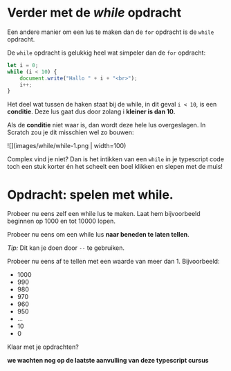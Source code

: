 # Verder met de *while* opdracht

Een andere manier om een lus te maken dan de `for` opdracht is de `while` opdracht.

De `while` opdracht is gelukkig heel wat simpeler dan de `for` opdracht:

```typescript
let i = 0;
while (i < 10) {
    document.write("Hallo " + i + "<br>");
    i++;
}
```

Het deel wat tussen de haken staat bij de while, in dit geval `i < 10`, is een **conditie**. Deze lus gaat dus door zolang i **kleiner is dan 10.**  

Als de **conditie** niet waar is, dan wordt deze hele lus overgeslagen. In Scratch zou je dit misschien wel zo bouwen:

 ![](images/while/while-1.png | width=100)

Complex vind je niet? Dan is het intikken van een `while` in je typescript code toch een stuk korter én het scheelt een boel klikken en slepen met de muis!

# Opdracht: spelen met while.

Probeer nu eens zelf een while lus te maken. Laat hem bijvoorbeeld beginnen op 1000 en tot 10000 lopen. 

Probeer nu eens om een while lus **naar beneden te laten tellen**. 

*Tip:* Dit kan je doen door `--` te gebruiken. 

Probeer nu eens af te tellen met een waarde van meer dan 1. Bijvoorbeeld:
 
* 1000
* 990
* 980
* 970 
* 960
* 950
* ...
* 10
* 0

Klaar met je opdrachten?  
  
**we wachten nog op de laatste aanvulling van deze typescript cursus**

